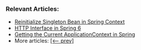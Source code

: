 
### Relevant Articles:
- [Reinitialize Singleton Bean in Spring Context](https://www.baeldung.com/spring-reinitialize-singleton-bean)
- [HTTP Interface in Spring 6](https://www.baeldung.com/spring-6-http-interface)
- [Getting the Current ApplicationContext in Spring](https://www.baeldung.com/spring-get-current-applicationcontext)
- More articles: [[<-- prev]](../spring-core-5)